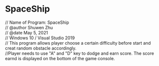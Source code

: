 # SpaceShip
// Name of Program: SpaceShip  
// @author Shuwen Zhu	  
// @date May 5, 2021  
// Windows 10 / Visual Studio 2019  
// This program allows player choose a certain difficulty before start and creat random obstacle accordingly.    
//Player needs to use "A" and "D" key to dodge and earn score. The score earnd is displayed on the bottom of the game console.
